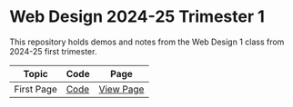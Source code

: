 # Web Design 2024-25 Trimester 1

This repository holds demos and notes from the Web Design 1 class from 2024-25 first trimester.

| Topic | Code | Page |
| ----- | ---- | -----|
| First Page | [Code](./FirstPage/default.html) | [View Page](https://rhsmclain.github.io/Web-Design-1-2024-T1/)

